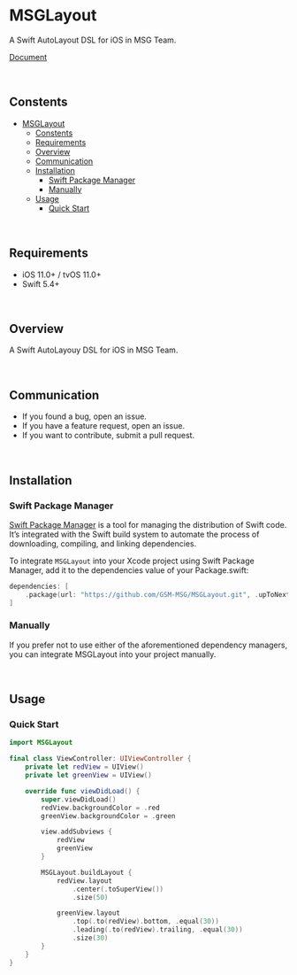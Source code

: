 # MSGLayout

A Swift AutoLayout DSL for iOS in MSG Team.

[Document](https://gsm-msg.github.io/MSGLayout/documentation/msglayout/)

<br>

## Constents
- [MSGLayout](#msglayout)
  - [Constents](#constents)
  - [Requirements](#requirements)
  - [Overview](#overview)
  - [Communication](#communication)
  - [Installation](#installation)
    - [Swift Package Manager](#swift-package-manager)
    - [Manually](#manually)
  - [Usage](#usage)
    - [Quick Start](#quick-start)

<br>

## Requirements
- iOS 11.0+ / tvOS 11.0+
- Swift 5.4+

<br>

## Overview
A Swift AutoLayouy DSL for iOS in MSG Team.


<br>

## Communication

- If you found a bug, open an issue.
- If you have a feature request, open an issue.
 - If you want to contribute, submit a pull request.


<br>

## Installation

### Swift Package Manager
[Swift Package Manager](https://www.swift.org/package-manager/) is a tool for managing the distribution of Swift code. It’s integrated with the Swift build system to automate the process of downloading, compiling, and linking dependencies.

To integrate `MSGLayout` into your Xcode project using Swift Package Manager, add it to the dependencies value of your Package.swift:

```swift
dependencies: [
    .package(url: "https://github.com/GSM-MSG/MSGLayout.git", .upToNextMajor(from: "1.0.2"))
]
```

### Manually
If you prefer not to use either of the aforementioned dependency managers, you can integrate MSGLayout into your project manually.

<br>

## Usage

### Quick Start
```swift
import MSGLayout

final class ViewController: UIViewController {
    private let redView = UIView()
    private let greenView = UIView()

    override func viewDidLoad() {
        super.viewDidLoad()
        redView.backgroundColor = .red
        greenView.backgroundColor = .green

        view.addSubviews {
            redView
            greenView
        }

        MSGLayout.buildLayout {
            redView.layout
                .center(.toSuperView())
                .size(50)

            greenView.layout
                .top(.to(redView).bottom, .equal(30))
                .leading(.to(redView).trailing, .equal(30))
                .size(30)
        }
    }
}
```

